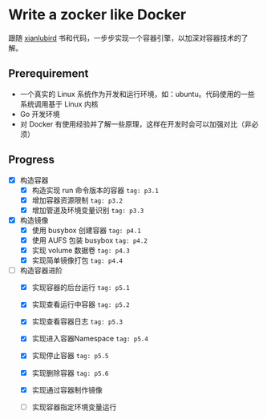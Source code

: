 # Write a zocker like Docker
跟随 [xianlubird](https://github.com/xianlubird/mydocker) 书和代码，一步步实现一个容器引擎，以加深对容器技术的了解。

## Prerequirement
- 一个真实的 Linux 系统作为开发和运行环境，如：ubuntu。代码使用的一些系统调用基于 Linux 内核
- Go 开发环境
- 对 Docker 有使用经验并了解一些原理，这样在开发时会可以加强对比（非必须）

## Progress
- [x] 构造容器
    - [x] 构造实现 run 命令版本的容器 `tag: p3.1`
    - [x] 增加容器资源限制 `tag: p3.2`
    - [x] 增加管道及环境变量识别 `tag: p3.3`
- [x] 构造镜像
    - [x] 使用 busybox 创建容器 `tag: p4.1`
    - [x] 使用 AUFS 包装 busybox `tag: p4.2`
    - [x] 实现 volume 数据卷 `tag: p4.3`
    - [x] 实现简单镜像打包 `tag: p4.4`
- [ ] 构造容器进阶
    - [x] 实现容器的后台运行 `tag: p5.1`
    - [x] 实现查看运行中容器 `tag: p5.2`
    - [x] 实现查看容器日志 `tag: p5.3`
    - [x] 实现进入容器Namespace `tag: p5.4`
    - [x] 实现停止容器 `tag: p5.5`
    - [x] 实现删除容器 `tag: p5.6`
    - [x] 实现通过容器制作镜像
    - [ ] 实现容器指定环境变量运行 


